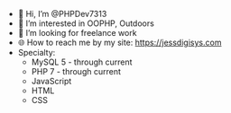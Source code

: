 - 👋 Hi, I’m @PHPDev7313
- 👀 I’m interested in OOPHP, Outdoors
- 💞️ I’m looking for freelance work
- 🌐 How to reach me by my site: https://jessdigisys.com
- Specialty:
    - MySQL 5 - through current
    - PHP 7 - through current
    - JavaScript
    - HTML
    - CSS

<!---
PHPDev7313/PHPDev7313 is a ✨ special ✨ repository because its `README.md` (this file) appears on your GitHub profile.
You can click the Preview link to take a look at your changes.
--->
